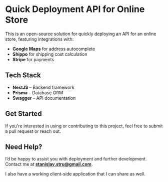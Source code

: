 # Quick Deployment API for Online Store

This is an open-source solution for quickly deploying an API for an online store, featuring integrations with:

- **Google Maps** for address autocomplete
- **Shippo** for shipping cost calculation
- **Stripe** for payments

## Tech Stack

- **NestJS** – Backend framework
- **Prisma** – Database ORM
- **Swagger** – API documentation

## Get Started

If you're interested in using or contributing to this project, feel free to submit a pull request or reach out.

## Need Help?

I’d be happy to assist you with deployment and further development. Contact me at **stanislav.stru@gmail.com**.

I also have a working client-side application that I can share as well.
